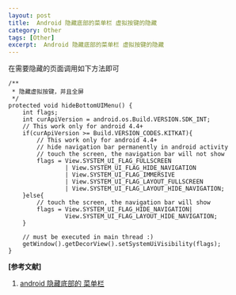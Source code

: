 ```yaml
---
layout: post
title:  Android 隐藏底部的菜单栏 虚拟按键的隐藏
category: Other
tags: [Other]
excerpt:  Android 隐藏底部的菜单栏 虚拟按键的隐藏
---
```


在需要隐藏的页面调用如下方法即可

    /**
	 * 隐藏虚拟按键，并且全屏
	 */
	protected void hideBottomUIMenu() {
	    int flags;
	    int curApiVersion = android.os.Build.VERSION.SDK_INT;
	    // This work only for android 4.4+
	    if(curApiVersion >= Build.VERSION_CODES.KITKAT){
	        // This work only for android 4.4+
	        // hide navigation bar permanently in android activity
	        // touch the screen, the navigation bar will not show
	        flags = View.SYSTEM_UI_FLAG_FULLSCREEN
	                | View.SYSTEM_UI_FLAG_HIDE_NAVIGATION
	                | View.SYSTEM_UI_FLAG_IMMERSIVE
	                | View.SYSTEM_UI_FLAG_LAYOUT_FULLSCREEN
	                | View.SYSTEM_UI_FLAG_LAYOUT_HIDE_NAVIGATION;
	    }else{
	        // touch the screen, the navigation bar will show
	        flags = View.SYSTEM_UI_FLAG_HIDE_NAVIGATION|
	                View.SYSTEM_UI_FLAG_LAYOUT_HIDE_NAVIGATION;
	    }
	
	    // must be executed in main thread :)
	    getWindow().getDecorView().setSystemUiVisibility(flags);
	}


**[参考文献]**

1. [android 隐藏底部的 菜单栏](https://blog.csdn.net/ngh8897/article/details/61412580 "android 隐藏底部的 菜单栏")